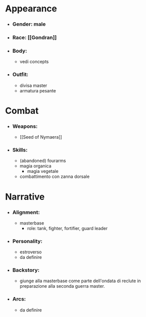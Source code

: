 # Appearance

- ### Gender: male
- ### Race: [[Gondran]]
- ### Body:
	- vedi concepts
- ### Outfit:
	- divisa master
	- armatura pesante

# Combat

- ### Weapons:
	- [[Seed of Nymaera]]

- ### Skills:
	- (abandoned) fourarms
	- magia organica
		- magia vegetale
	- combattimento con zanna dorsale

# Narrative

- ### Alignment:
	- masterbase
		- role: tank, fighter, fortifier, guard leader
- ### Personality:
	- estroverso
	- da definire
- ### Backstory:
	- giunge alla masterbase come parte dell'ondata di reclute in preparazione alla seconda guerra master.
- ### Arcs:
	- da definire